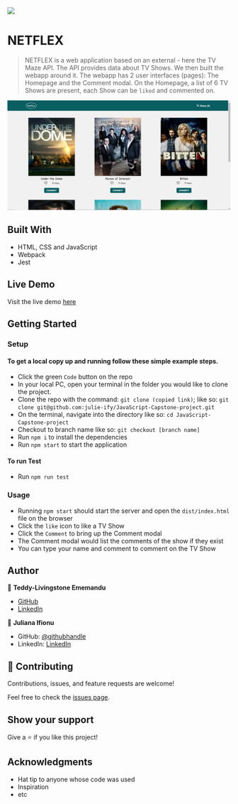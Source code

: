 ![](https://img.shields.io/badge/Microverse-blueviolet)

# NETFLEX

> NETFLEX is a web application based on an external - here the TV Maze API. The API provides data about TV Shows. We then built the webapp around it. The webapp has 2 user interfaces (pages): The Homepage and the Comment modal. On the Homepage, a list of 6 TV Shows are present, each Show can be `liked` and commented on.

![screenshot](./src/assets/images/scrnsht.jpg)

## Built With

- HTML, CSS and JavaScript
- Webpack
- Jest

## Live Demo
Visit the live demo [here](https://bit.ly/3DT9a9H)

## Getting Started

### Setup

#### To get a local copy up and running follow these simple example steps.

- Click the green `Code` button on the repo
- In your local PC, open your terminal in the folder you would like to clone the project.
- Clone the repo with the command: `git clone (copied link)`; like so: `git clone git@github.com:julie-ify/JavaScript-Capstone-project.git`
- On the terminal, navigate into the directory like so: `cd JavaScript-Capstone-project`
- Checkout to branch name like so: `git checkout [branch name]`
- Run `npm i` to install the dependencies
- Run `npm start` to start the application

#### To run Test

- Run `npm run test`

### Usage

- Running `npm start` should start the server and open the `dist/index.html` file on the browser
- Click the `like` icon to like a TV Show
- Click the `Comment` to bring up the Comment modal
- The Comment modal would list the comments of the show if they exist
- You can type your name and comment to comment on the TV Show

## Author

👤 **Teddy-Livingstone Ememandu**

- [GitHub](https://github.com/TedLivist)
- [LinkedIn](https://linkedin.com/in/tememandu)

👤 **Juliana Ifionu**

- GitHub: [@githubhandle](https://github.com/julie-ify)
- LinkedIn: [LinkedIn](https://www.linkedin.com/in/e-ifionu/)

## 🤝 Contributing

Contributions, issues, and feature requests are welcome!

Feel free to check the [issues page](../../issues/).

## Show your support

Give a ⭐️ if you like this project!

## Acknowledgments

- Hat tip to anyone whose code was used
- Inspiration
- etc